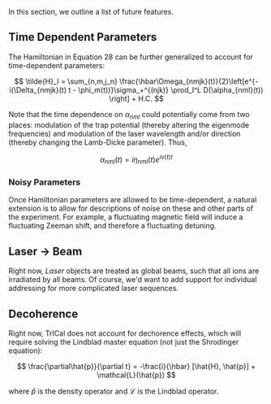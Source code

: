 In this section, we outline a list of future features.

## Time Dependent Parameters

The Hamiltonian in Equation 28 can be further generalized to account for time-dependent parameters:

$$
    \tilde{H}_I = \sum_{n,m,j_n} \frac{\hbar\Omega_{nmjk}(t)}{2}\left[e^{-i(\Delta_{nmjk}(t) t - \phi_m(t))}\sigma_+^{(njk)} \prod_l^L D(\alpha_{nml}(t)) \right] + H.C.
$$

Note that the time dependence on $\alpha_{nml}$ could potentially come from two places: modulation of the trap potential (thereby altering the eigenmode frequencies) and modulation of the laser wavelength and/or direction (thereby changing the Lamb-Dicke parameter). Thus,

$$
    \alpha_{nml}(t) = i\eta_{nml}(t)e^{i\nu(t) t}
$$

### Noisy Parameters

Once Hamiltonian parameters are allowed to be time-dependent, a natural extension is to allow for descriptions of noise on these and other parts of the experiment. For example, a fluctuating magnetic field will induce a fluctuating Zeeman shift, and therefore a fluctuating detuning.

## Laser $\rightarrow$ Beam

Right now, _Laser_ objects are treated as global beams, such that all ions are irradiated by all beams. Of course, we'd want to add support for individual addressing for more complicated laser sequences.

## Decoherence

Right now, TrICal does not account for dechorence effects, which will require solving the Lindblad master equation (not just the Shrodinger equation):

$$
    \frac{\partial\hat{p}}{\partial t} = -\frac{i}{\hbar} [\hat{H}, \hat{p}] + \mathcal{L}(\hat{p})
$$

where $\hat{p}$ is the density operator and $\mathcal{L}$ is the Lindblad operator.
